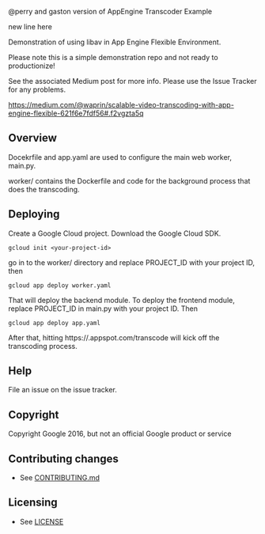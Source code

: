 @perry and gaston version of AppEngine Transcoder Example

new line here

Demonstration of using libav in App Engine Flexible Environment.

Please note this is a simple demonstration repo and not ready to productionize!

See the associated Medium post for more info. Please use the Issue Tracker for any problems.

https://medium.com/@waprin/scalable-video-transcoding-with-app-engine-flexible-621f6e7fdf56#.f2vgzta5q

## Overview

Docekrfile and  app.yaml are used to configure the main web worker, main.py.

worker/ contains the Dockerfile and code for the background process that does the transcoding.

## Deploying

Create a Google Cloud project. Download the Google Cloud SDK.

    gcloud init <your-project-id>

go in to the worker/ directory and replace PROJECT_ID with your project ID, then

    gcloud app deploy worker.yaml

That will deploy the backend module. To deploy the frontend module, replace PROJECT_ID
in main.py with your project ID. Then

    gcloud app deploy app.yaml

After that, hitting https://<your-project-id>.appspot.com/transcode will kick off the transcoding
process.

## Help

File an issue on the issue tracker.

## Copyright

Copyright Google 2016, but not an official Google product or service

## Contributing changes

* See [CONTRIBUTING.md](CONTRIBUTING.md)

## Licensing

* See [LICENSE](LICENSE)
